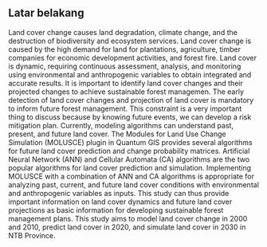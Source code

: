 ## Latar belakang

Land cover change causes land degradation, climate change, and the destruction of biodiversity and ecosystem services. 
Land cover change is caused by the high demand for land for plantations,
agriculture, timber companies for economic development activities, and forest fire.
Land cover is dynamic, requiring continuous assessment, analysis, and monitoring using environmental and anthropogenic variables to obtain integrated and accurate results.
It is important to identify land cover changes and their projected changes to achieve sustainable forest managemen.
The early detection of land cover changes and projection of land cover is mandatory to inform future forest management.
This constraint is a very important thing to discuss because by knowing future events, we can develop a risk mitigation plan.
Currently, modeling algorithms can understand past, present, and future land cover.
The Modules for Land Use Change Simulation (MOLUSCE) plugin in Quantum GIS provides several algorithms for future land cover prediction and change probability matrices.
Artificial Neural Network (ANN) and Cellular Automata (CA) algorithms are the two popular algorithms for land cover prediction and simulation.
Implementing MOLUSCE with a combination of ANN and CA algorithms is appropriate for analyzing past, current, and future land cover conditions with environmental and anthropogenic variables as inputs.
This study can thus provide important information on land cover dynamics and future land cover projections as basic information for developing sustainable forest management plans. This study aims to model land cover change in 2000 and 2010, predict land cover in 2020, and simulate land cover in 2030 in NTB Province.


